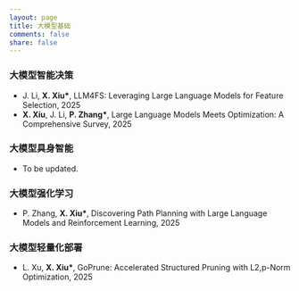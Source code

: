```yaml
---
layout: page
title: 大模型基础
comments: false
share: false
---
```



### 大模型智能决策

* J. Li, <b>X. Xiu*</b>, LLM4FS: Leveraging Large Language Models for Feature Selection, 2025 <br>
* <b>X. Xiu</b>, J. Li, <b>P. Zhang*</b>, Large Language Models Meets Optimization: A Comprehensive Survey, 2025 <br>

### 大模型具身智能

* To be updated.

### 大模型强化学习

* P. Zhang, <b>X. Xiu*</b>, Discovering Path Planning with Large Language Models and Reinforcement Learning, 2025 <br>

### 大模型轻量化部署

* L. Xu, <b>X. Xiu*</b>, GoPrune: Accelerated Structured Pruning with L2,p-Norm Optimization, 2025 <br>
